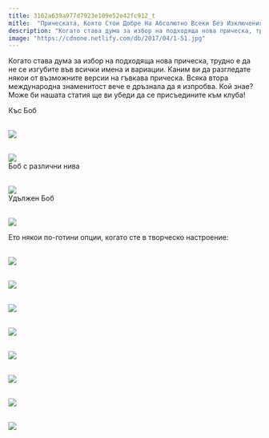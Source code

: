 ```yaml
---
title: 3162a639a977d7923e109e52e42fc912_t
mitle:  "Прическата, Която Стои Добре На Абсолютно Всеки Без Изключения!"
description: "Когато става дума за избор на подходяща нова прическа, трудно е да не се изгубите във всички имена и вариации. Каним ви да разгледате някои от възможните версии на г�"
image: "https://cdnone.netlify.com/db/2017/04/1-51.jpg"
---
```


 <p>Когато става дума за избор на подходяща нова прическа, трудно е да не се изгубите във всички имена и вариации. Каним ви да разгледате някои от възможните версии на гъвкава прическа. Всяка втора международна знаменитост вече е дръзнала да я изпробва. Кой знае? Може би нашата статия ще ви убеди да се присъедините към клуба!</p>      <p> Къс Боб</p> <p> <br/><img src="https://cdnone.netlify.com/db/2017/04/1-51.jpg"/><br/></p> <p> <br/><img src="https://cdnone.netlify.com/db/2017/04/2-47.jpg"/><br/> Боб с различни нива</p>      <p> <br/><img src="https://cdnone.netlify.com/db/2017/04/3-48.jpg"/><br/> Удължен Боб</p> <p> <br/><img src="https://cdnone.netlify.com/db/2017/04/4-45.jpg"/><br/></p> <p> Ето някои по-готини опции, когато сте в творческо настроение:</p> <p> <br/><img src="https://cdnone.netlify.com/db/2017/04/5-5.png"/></p>      <p> <br/><img src="https://cdnone.netlify.com/db/2017/04/6-5.png"/></p> <p> <br/><img src="https://cdnone.netlify.com/db/2017/04/Capture-4.png"/></p> <p> <br/><img src="https://cdnone.netlify.com/db/2017/04/8-6.png"/></p> <p> <br/><img src="https://cdnone.netlify.com/db/2017/04/9-4.png"/></p> <p> <br/><img src="https://cdnone.netlify.com/db/2017/04/10-5.png"/></p> <p> <br/><img src="https://cdnone.netlify.com/db/2017/04/11-4.png"/></p>       <p> <br/><img src="https://cdnone.netlify.com/db/2017/04/12-4.png"/></p>       